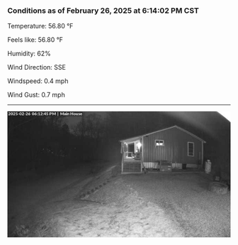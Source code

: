 ### Conditions as of February 26, 2025 at 6:14:02 PM CST 

Temperature: 56.80 &deg;F

Feels like: 56.80 &deg;F

Humidity: 62%

Wind Direction: SSE

Windspeed: 0.4 mph

Wind Gust: 0.7 mph

---

<img src="./images/latest.jpeg"/>

